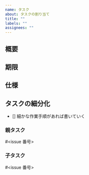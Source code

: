 ```yaml
---
name: タスク
about: タスクの割り当て
title: ""
labels: ""
assignees: ""
---
```


## 概要

## 期限

## 仕様

## タスクの細分化

- [] 細かな作業手順があれば書いていく

### 親タスク
#<issue 番号>

### 子タスク
#<issue 番号>
